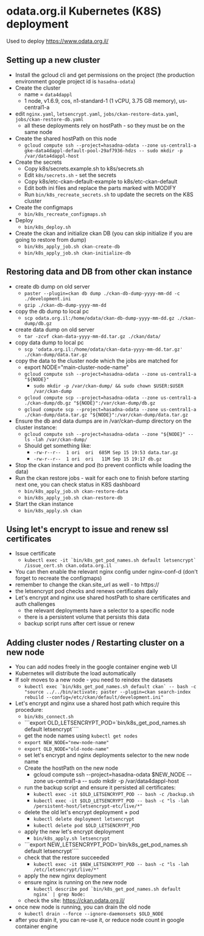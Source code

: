 # odata.org.il Kubernetes (K8S) deployment

Used to deploy https://www.odata.org.il/

## Setting up a new cluster

* Install the gcloud cli and get permissions on the project (the production environment google project id is `hasadna-odata`)
* Create the cluster
  * name = `data4dappl`
  * 1 node, v1.6.9, cos, n1-standard-1 (1 vCPU, 3.75 GB memory), us-central1-a
* edit `nginx.yaml`, `letsencrypt.yaml`, `jobs/ckan-restore-data.yaml`, `jobs/ckan-restore-db.yaml`
  * all these deployments rely on hostPath - so they must be on the same node
* Create the shared hostPath on this node
  * `gcloud compute ssh --project=hasadna-odata --zone us-central1-a gke-data4dappl-default-pool-29af7936-hdzs -- sudo mkdir -p /var/data4dappl-host`
* Create the secrets
  * Copy k8s/secrets.example.sh to k8s/secrets.sh
  * Edit `k8s/secrets.sh` - set the secrets
  * Copy k8s/etc-ckan-default-example to k8s/etc-ckan-default
  * Edit both ini files and replace the parts marked with MODIFY
  * Run `bin/k8s_recreate_secrets.sh` to update the secrets on the K8S cluster
* Create the configmaps
  * `bin/k8s_recreate_configmaps.sh`
* Deploy
  * `bin/k8s_deploy.sh`
* Create the ckan and initialize ckan DB (you can skip initialize if you are going to restore from dump)
  * `bin/k8s_apply_job.sh ckan-create-db`
  * `bin/k8s_apply_job.sh ckan-initialize-db`

## Restoring data and DB from other ckan instance
* create db dump on old server
  * `paster --plugin=ckan db dump ./ckan-db-dump-yyyy-mm-dd -c ./development.ini`
  * `gzip ./ckan-db-dump-yyyy-mm-dd`
* copy the db dump to local pc
  * `scp odata.org.il:/home/odata/ckan-db-dump-yyyy-mm-dd.gz ./ckan-dump/db.gz`
* create data dump on old server
  * `tar -zcvf ckan-data-yyyy-mm-dd.tar.gz ./ckan/data/`
* copy data dump to local pc
  * `scp 'odata.org.il:/home/odata/ckan-data-yyyy-mm-dd.tar.gz' ./ckan-dump/data.tar.gz`
* copy the data to the cluster node which the jobs are matched for
  * export NODE="main-cluster-node-name"
  * `gcloud compute ssh --project=hasadna-odata --zone us-central1-a "${NODE}"`
    * `sudo mkdir -p /var/ckan-dump/ && sudo chown $USER:$USER /var/ckan-dump`
  * `gcloud compute scp --project=hasadna-odata --zone us-central1-a ./ckan-dump/db.gz "${NODE}":/var/ckan-dump/db.gz`
  * `gcloud compute scp --project=hasadna-odata --zone us-central1-a ./ckan-dump/data.tar.gz "${NODE}":/var/ckan-dump/data.tar.gz`
* Ensure the db and data dumps are in /var/ckan-dump directory on the cluster instance:
  * `gcloud compute ssh --project=hasadna-odata --zone "${NODE}" -- ls -lah /var/ckan-dump/`
  * Should get something like:
    * `-rw-r--r--  1 ori  ori  685M Sep 15 19:53 data.tar.gz`
    * `-rw-r--r--  1 ori  ori   11M Sep 15 19:17 db.gz`
* Stop the ckan instance and pod (to prevent conflicts while loading the data)
* Run the ckan restore jobs - wait for each one to finish before starting next one, you can check status in K8S dashboard
  * `bin/k8s_apply_job.sh ckan-restore-data`
  * `bin/k8s_apply_job.sh ckan-restore-db`
* Start the ckan instance
  * `bin/k8s_apply.sh ckan`

## Using let's encrypt to issue and renew ssl certificates
* Issue certificate
  * ```kubectl exec -it `bin/k8s_get_pod_names.sh default letsencrypt` /issue_cert.sh ckan.odata.org.il```
* You can then enable the relevant nginx config under nginx-conf-d (don't forget to recreate the configmaps)
* remember to change the ckan.site_url as well - to https://
* the letsencrypt pod checks and renews certificates daily
* Let's encrypt and nginx use shared hostPath to share certificates and auth challenges
  * the relevant deployments have a selector to a specific node
  * there is a persistent volume that persists this data
  * backup script runs after cert issue or renew

## Adding cluster nodes / Restarting cluster on a new node
* You can add nodes freely in the google container engine web UI
* Kubernetes will distribute the load automatically
* If solr moves to a new node - you need to reindex the datasets
  * ```kubectl exec `bin/k8s_get_pod_names.sh default ckan` -- bash -c "source ../../bin/activate; paster --plugin=ckan search-index rebuild --config=/etc/ckan/default/development.ini"```
* Let's encrypt and nginx use a shared host path which require this procedure:
  * `bin/k8s_connect.sh`
  * ```export OLD_LETSENCRYPT_POD=`bin/k8s_get_pod_names.sh default letsencrypt````
  * get the node names using `kubectl get nodes`
  * `export NEW_NODE="new-node-name"`
  * `export OLD_NODE="old-node-name"`
  * set let's encrypt and nginx deployments selector to the new node name
  * Create the hostPath on the new node
    * gcloud compute ssh --project=hasadna-odata $NEW_NODE --zone us-central1-a -- sudo mkdir -p /var/data4dappl-host
  * run the backup script and ensure it persisted all certificates:
    * `kubectl exec -it $OLD_LETSENCRYPT_POD -- bash -c /backup.sh`
    * `kubectl exec -it $OLD_LETSENCRYPT_POD -- bash -c "ls -lah /persistent-host/letsencrypt-etc/live/*"`
  * delete the old let's encrypt deployment + pod
    * `kubectl delete deployment letsencrypt`
    * `kubectl delete pod $OLD_LETSENCRYPT_POD`
  * apply the new let's encrypt deployment
    * `bin/k8s_apply.sh letsencrypt`
  * ```export NEW_LETSENCRYPT_POD=`bin/k8s_get_pod_names.sh default letsencrypt````
  * check that the restore succeeded
    * ```kubectl exec -it $NEW_LETSENCRYPT_POD -- bash -c "ls -lah /etc/letsencrypt/live/*"```
  * apply the new nginx deployment
  * ensure nginx is running on the new node
    * ```kubectl describe pod `bin/k8s_get_pod_names.sh default nginx` | grep Node:```
  * check the site: https://ckan.odata.org.il/
* once new node is running, you can drain the old node
  * `kubectl drain --force --ignore-daemonsets $OLD_NODE`
* after you drain it, you can re-use it, or reduce node count in google container engine
